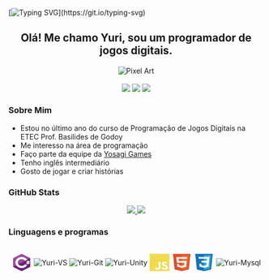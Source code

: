 [![Typing SVG](https://readme-typing-svg.herokuapp.com?font=fira+cod&pause=1000&color=CB27F7&center=true&width=435&lines=Seja+bem-vindo+ao+meu+perfil!)](https://git.io/typing-svg)

<h2 align="center"> Olá! Me chamo Yuri, sou um programador de jogos digitais. </h1>

<div align="center">
  <img src="https://github.com/user-attachments/assets/02c142e7-b76f-44d4-8875-efedcd8590c7" alt="Pixel Art" align="center" width="600"> <br>
</div> <br>

<div align="center"> 
  <a href="https://www.instagram.com/mahtelis/ target="_blanck"> <img src="https://img.shields.io/badge/Instagram-E4405F?style=for-the-badge&logo=instagram&logoColor=white"></a>
  <a href="mah.telisgarcia@gmail.com"> <img src="https://img.shields.io/badge/Gmail-D14836?style=for-the-badge&logo=gmail&logoColor=white" target="_blanck"></a>
  <a href="https://www.linkedin.com/in/mariana-telis-garcia-115668261/" target="_blanck"> <img src="https://img.shields.io/badge/LinkedIn-0077B5?style=for-the-badge&logo=linkedin&logoColor=white"></a><br>
</div>

### Sobre Mim
- Estou no último ano do curso de Programação de Jogos Digitais na ETEC Prof. Basilides de Godoy
- Me interesso na área de programação
- Faço parte da equipe da <a href="https://github.com/YosagiGames"> Yosagi Games </a>
- Tenho inglês intermediário
- Gosto de jogar e criar histórias 

### GitHub Stats
<div align="center" style="display: flex; justify-content: center;">
  <a href="https://github.com/yuritelis">
    <img height="165px" src="https://github-readme-stats.vercel.app/api?username=yuritelis&show_icons=true&theme=one_dark_pro&include_all_commits=true&count_private=true"/>
    <img height="165px" src="https://github-readme-stats.vercel.app/api/top-langs/?username=yuritelis&layout=compact&langs_count=7&theme=one_dark_pro"/>
  </a>
</div>

### Linguagens e programas
<div align="center" style="display: inline_block"><br>
  <img align="center" alt="Yuri-Csharp" height="35" width="40" src="https://raw.githubusercontent.com/devicons/devicon/master/icons/csharp/csharp-original.svg">
  <img align="center" alt="Yuri-VS" height="35" width="40" src="https://cdn.jsdelivr.net/gh/devicons/devicon/icons/vscode/vscode-original.svg">
  <img align="center" alt="Yuri-Git" height="35" width="40" src="https://cdn.jsdelivr.net/gh/devicons/devicon/icons/git/git-original.svg">
  <img align="center" alt="Yuri-Unity" height="30" width="40" src="https://cdn.jsdelivr.net/gh/devicons/devicon/icons/unity/unity-original.svg">
  <img align="center" alt="Yuri-Js" height="35" width="40" src="https://raw.githubusercontent.com/devicons/devicon/master/icons/javascript/javascript-plain.svg">
  <img align="center" alt="Yuri-HTML" height="35" width="40" src="https://raw.githubusercontent.com/devicons/devicon/master/icons/html5/html5-original.svg">
  <img align="center" alt="Yuri-CSS" height="35" width="40" src="https://raw.githubusercontent.com/devicons/devicon/master/icons/css3/css3-original.svg">
  <img align="center" alt= "Yuri-Mysql" height="60" width="40" src="https://cdn.jsdelivr.net/gh/devicons/devicon/icons/mysql/mysql-original-wordmark.svg">
</div><br>

